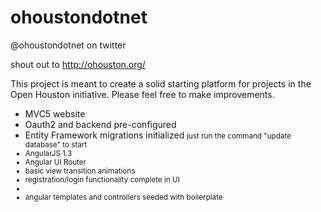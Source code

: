 # ohoustondotnet
  @ohoustondotnet on twitter
  
  shout out to http://ohouston.org/

This project is meant to create a solid starting platform for projects in the Open Houston initiative. Please feel free to make improvements.

<ul>
<li>MVC5 website</li>
<li>Oauth2 and backend pre-configured</li>
<li>Entity Framework migrations initialized <small>just run the command "update database" to start</li>
<li>AngularJS 1.3</li>
<li>Angular UI Router</li>
<li>basic view transition animations</li>
<li>registration/login functionality complete in UI<li>
<li>angular templates and controllers seeded with boilerplate</li>
</ul>
